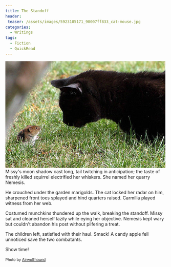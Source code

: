 ```yaml
---
title: The Standoff
header:
 teaser: /assets/images/5923105171_90007ff833_cat-mouse.jpg
categories:
  - Writings
tags:
  - Fiction
  - QuickRead
---
```

<img src="/assets/images/5923105171_90007ff833_cat-mouse.jpg">Missy's moon shadow cast long, tail twitching in anticipation; the taste of freshly killed squirrel electrified her whiskers. She named her quarry Nemesis.

He crouched under the garden marigolds. The cat locked her radar on him, sharpened front toes splayed and hind quarters raised. Carmilla played witness from her web.

Costumed munchkins thundered up the walk, breaking the standoff. Missy sat and cleaned herself lazily while eying her objective. Nemesis kept wary but couldn't abandon his post without pilfering a treat.

The children left, satisfied with their haul. Smack! A candy apple fell unnoticed save the two combatants.

Show time!

<small>Photo by <a href="http://www.flickr.com/photos/24874528@N04/5923105171">Airwolfhound</a></small>